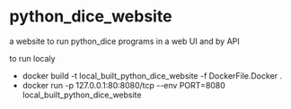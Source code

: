 # python_dice_website
a website to run python_dice programs in a web UI and by API


to run localy <br/>
- docker build -t local_built_python_dice_website -f DockerFile.Docker . <br/>
- docker run -p 127.0.0.1:80:8080/tcp --env PORT=8080 local_built_python_dice_website <br/>
